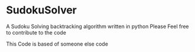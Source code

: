 # SudokuSolver
A Sudoku Solving backtracking algorithm written in python
Please Feel free to contribute to the code

This Code is based of someone else code
